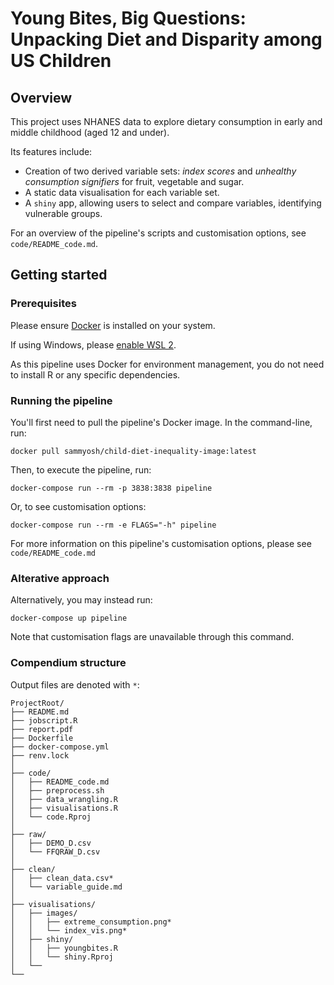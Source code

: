 # Young Bites, Big Questions: Unpacking Diet and Disparity among US Children

## Overview
This project uses NHANES data to explore dietary consumption in early and middle childhood (aged 12 and under).

Its features include:
* Creation of two derived variable sets: _index scores_ and _unhealthy consumption signifiers_ for fruit, vegetable and sugar.
* A static data visualisation for each variable set.
* A `shiny` app, allowing users to select and compare variables, identifying vulnerable groups.

For an overview of the pipeline's scripts and customisation options, see `code/README_code.md`.

## Getting started

### Prerequisites

Please ensure [Docker](https://docs.docker.com/engine/install/) is installed on your system.

If using Windows, please [enable WSL 2](https://learn.microsoft.com/en-us/windows/wsl/install). 

As this pipeline uses Docker for environment management, you do not need to install R or any specific dependencies.

### Running the pipeline

You'll first need to pull the pipeline's Docker image. In the command-line, run:

```
docker pull sammyosh/child-diet-inequality-image:latest
```

Then, to execute the pipeline, run:

```
docker-compose run --rm -p 3838:3838 pipeline
```

Or, to see customisation options:

```
docker-compose run --rm -e FLAGS="-h" pipeline
```

For more information on this pipeline's customisation options, please see `code/README_code.md`

### Alterative approach

Alternatively, you may instead run:

```
docker-compose up pipeline
```

Note that customisation flags are unavailable through this command.

### Compendium structure

Output files are denoted with `*`:

```
ProjectRoot/
├── README.md
├── jobscript.R
├── report.pdf
├── Dockerfile
├── docker-compose.yml
├── renv.lock
│
├── code/
│   ├── README_code.md
│   ├── preprocess.sh
│   ├── data_wrangling.R
│   ├── visualisations.R
│   └── code.Rproj
│
├── raw/
│   ├── DEMO_D.csv
│   └── FFQRAW_D.csv
│
├── clean/
│   ├── clean_data.csv*
│   └── variable_guide.md
│
├── visualisations/
│   ├── images/
│   │   ├── extreme_consumption.png*
│   │   └── index_vis.png*
│   ├── shiny/
│   │   ├── youngbites.R
│   │   └── shiny.Rproj
│   └── 
└── 